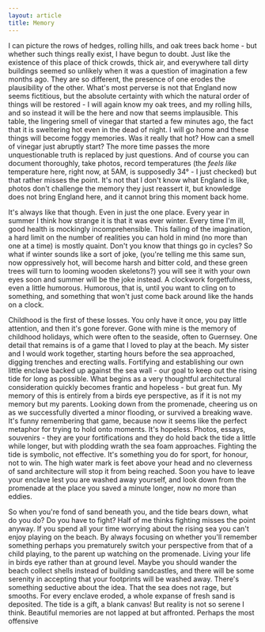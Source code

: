 ```yaml
---
layout: article
title: Memory
---
```


I can picture the rows of hedges, rolling hills, and oak trees back home - but whether such things really exist, I have begun to doubt. Just like the existence of this place of thick crowds, thick air, and everywhere tall dirty buildings seemed so unlikely when it was a question of imagination a few months ago. They are so different, the presence of one erodes the plausibility of the other. What's most perverse is not that England now seems fictitious, but the absolute certainty with which the natural order of things will be restored - I will again know my oak trees, and my rolling hills, and so instead it will be the here and now that seems implausible. This table, the lingering smell of vinegar that started a few minutes ago, the fact that it is sweltering hot even in the dead of night. I will go home and these things will become foggy memories. Was it really that hot? How can a smell of vinegar just abruptly start? The more time passes the more unquestionable truth is replaced by just questions. And of course you can document thoroughly, take photos, record temperatures (the _feels like_ temperature here, right now, at 5AM, is supposedly 34° - I just checked) but that rather misses the point. It's not that I don't know what England is like, photos don't challenge the memory they just reassert it, but knowledge does not bring England here, and it cannot bring this moment back home.

It's always like that though. Even in just the one place. Every year in summer I think how strange it is that it was ever winter. Every time I'm ill, good health is mockingly incomprehensible. This failing of the imagination, a hard limit on the number of realities you can hold in mind (no more than one at a time) is mostly quaint. Don't you know that things go in cycles? So what if winter sounds like a sort of joke, (you're telling me this same sun, now oppressively hot, will become harsh and bitter cold, and these green trees will turn to looming wooden skeletons?) you will see it with your own eyes soon and summer will be the joke instead. A clockwork forgetfulness, even a little humorous. Humorous, that is, until you want to cling on to something, and something that won't just come back around like the hands on a clock.

Childhood is the first of these losses. You only have it once, you pay little attention, and then it's gone forever. Gone with mine is the memory of childhood holidays, which were often to the seaside, often to Guernsey. One detail that remains is of a game that I loved to play at the beach. My sister and I would work together, starting hours before the sea approached, digging trenches and erecting walls. Fortifying and establishing our own little enclave backed up against the sea wall - our goal to keep out the rising tide for long as possible. What begins as a very thoughtful architectural consideration quickly becomes frantic and hopeless - but great fun. My memory of this is entirely from a birds eye perspective, as if it is not my memory but my parents. Looking down from the promenade, cheering us on as we successfully diverted a minor flooding, or survived a breaking wave. It's funny remembering that game, because now it seems like the perfect metaphor for trying to hold onto moments. It's hopeless. Photos, essays, souvenirs - they are your fortifications and they do hold back the tide a little while longer, but with plodding wrath the sea foam approaches. Fighting the tide is symbolic, not effective. It's something you do for sport, for honour, not to win. The high water mark is feet above your head and no cleverness of sand architecture will stop it from being reached. Soon you have to leave your enclave lest you are washed away yourself, and look down from the promenade at the place you saved a minute longer, now no more than eddies.

So when you're fond of sand beneath you, and the tide bears down, what do you do? Do you have to fight? Half of me thinks fighting misses the point anyway. If you spend all your time worrying about the rising sea you can't enjoy playing on the beach. By always focusing on whether you'll remember something perhaps you prematurely switch your perspective from that of a child playing, to the parent up watching on the promenade. Living your life in birds eye rather than at ground level. Maybe you should wander the beach collect shells instead of building sandcastles, and there will be some serenity in accepting that your footprints will be washed away. There's something seductive about the idea. That the sea does not rage, but smooths. For every enclave eroded, a whole expanse of fresh sand is deposited. The tide is a gift, a blank canvas! But reality is not so serene I think. Beautiful memories are not lapped at but affronted. Perhaps the most offensive 
